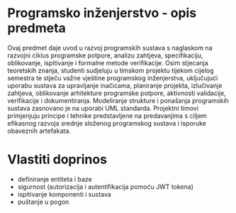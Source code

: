 # Programsko inženjerstvo - opis predmeta

Ovaj predmet daje uvod u razvoj programskih sustava s naglaskom na razvojni ciklus programske potpore, analizu zahtjeva, specifikaciju, oblikovanje, ispitivanje i formalne metode verifikacije.
Osim stjecanja teoretskih znanja, studenti sudjeluju u timskom projektu tijekom cijelog semestra te stječu važne vještine programskog inženjerstva, uključujući uporabu sustava za upravljanje inačicama,
planiranje projekta, izlučivanje zahtjeva, oblikovanje arhitekture programske potpore, aktivnosti validacije, verifikacije i dokumentiranja.
Modeliranje strukture i ponašanja programskih sustava zasnovano je na uporabi UML standarda.
Projektni timovi primjenjuju principe i tehnike predstavljene na predavanjima s ciljem efikasnog razvoja srednje složenog programskog sustava i isporuke obaveznih artefakata.

# Vlastiti doprinos
- definiranje entiteta i baze
- sigurnost (autorizacija i autentifikacija pomoću JWT tokena)
- ispitivanje komponenti i sustava
- puštanje u pogon
